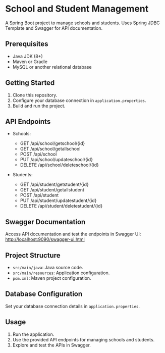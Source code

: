 # School and Student Management

A Spring Boot project to manage schools and students. Uses Spring JDBC Template and Swagger for API documentation.

## Prerequisites

- Java JDK (8+)
- Maven or Gradle
- MySQL or another relational database

## Getting Started

1. Clone this repository.
2. Configure your database connection in `application.properties`.
3. Build and run the project.

## API Endpoints

- Schools:
  - GET /api/school/getschool/{id}
  - GET /api/school/getallschool
  - POST /api/school
  - PUT /api/school/updateschool/{id}
  - DELETE /api/school/deleteschool/{id}

- Students:
  - GET /api/student/getstudent/{id}
  - GET /api/student/getallstudent
  - POST /api/student
  - PUT /api/student/updatestudent/{id}
  - DELETE /api/student/deletestudent/{id}

## Swagger Documentation

Access API documentation and test the endpoints in Swagger UI: [http://localhost:9090/swagger-ui.html](http://localhost:9090/swagger-ui/index.html)

## Project Structure

- `src/main/java`: Java source code.
- `src/main/resources`: Application configuration.
- `pom.xml`: Maven project configuration.

## Database Configuration

Set your database connection details in `application.properties`.

## Usage

1. Run the application.
2. Use the provided API endpoints for managing schools and students.
3. Explore and test the APIs in Swagger.


